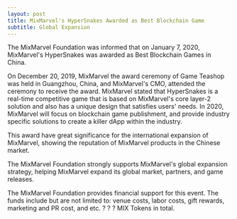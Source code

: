 ```yaml
---
layout: post
title: MixMarvel's HyperSnakes Awarded as Best Blockchain Game
subtitle: Global Expansion
---
```


The MixMarvel Foundation was informed that on January 7, 2020, MixMarvel's HyperSnakes was awarded as Best Blockchain Games in China. 

On December 20, 2019, MixMarvel the award ceremony of Game Teashop was held in Guangzhou, China, and MixMarvel's CMO, attended the ceremony to receive the award. MixMarvel stated that HyperSnakes is a real-time competitive game that is based on MixMarvel's core layer-2 solution and also has a unique design that satisfies users' needs. In 2020, MixMarvel will focus on blockchain game publishment, and provide industry specific solutions to create a killer dApp within the industry. 

This award have great significance for the international expansion of MixMarvel, showing the reputation of MixMarvel products in the Chinese market. 

The MixMarvel Foundation strongly supports MixMarvel's global expansion strategy, helping MixMarvel expand its global market, partners, and game releases. 

The MixMarvel Foundation provides financial support for this event. The funds include but are not limited to: venue costs, labor costs, gift rewards, marketing and PR cost, and etc. ? ? ? MIX Tokens in total. 


